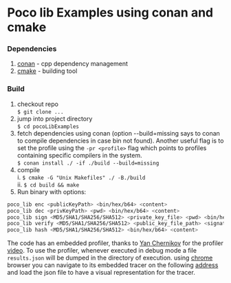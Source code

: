 
# Poco lib Examples using conan and cmake

### Dependencies
1. [conan](https://conan.io/) - cpp dependency management
2. [cmake](https://cmake.org/) - building tool

### Build
1. checkout repo  
`$ git clone ...`
1. jump into project directory  
`$ cd pocoLibExamples`
1. fetch dependencies using conan (option --build=missing says to conan to compile dependencies in case bin not found). Another useful flag is to set the profile using the `-pr <profile>` flag which points to profiles containing specific compilers in the system.  
    `$ conan install ./ -if ./build --build=missing`  
1. compile  
    i. `$ cmake -G "Unix Makefiles" ./ -B./build`  
    ii. `$ cd build && make`
1. Run binary with options:
```bash
poco_lib enc <publicKeyPath> <bin/hex/b64> <content>
poco_lib dec <privKeyPath> <pwd> <bin/hex/b64> <content>
poco_lib sign <MD5/SHA1/SHA256/SHA512> <private_key_file> <pwd> <bin/hex/b64> <content>
poco_lib verify <MD5/SHA1/SHA256/SHA512> <public_key_file_path> <signature> <signFormat:bin/hex/b64> <content>
poco_lib hash <MD5/SHA1/SHA256/SHA512> <bin/hex/b64> <content>
```

The code has an embedded profiler, thanks to [Yan Chernikov](https://github.com/TheCherno) for the profiler [video](https://www.youtube.com/watch?v=xlAH4dbMVnU). To use the profiler, whenever executed in debug mode a file `results.json` will be dumped in the directory of execution. using [chrome](https://www.google.com/chrome/?brand=CHBD&gclid=Cj0KCQiA2b7uBRDsARIsAEE9XpH-d98Bck55bnsLjWP3gl1tF0JF8xjRX8VSXEds4GkZ4B2uyj3g_x0aAmzFEALw_wcB&gclsrc=aw.ds) browser you can navigate to its embedded tracer on the following [address](chrome://tracing/) and load the json file to have a visual representation for the tracer.
